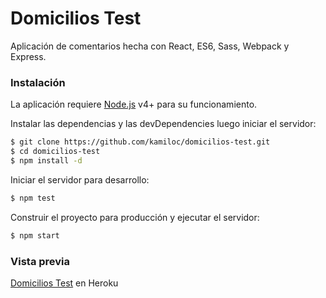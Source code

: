 # Domicilios Test
Aplicación de comentarios hecha con React, ES6, Sass, Webpack y Express. 

### Instalación

La aplicación requiere [Node.js](https://nodejs.org/) v4+ para su funcionamiento.

Instalar las dependencias y las devDependencies luego iniciar el servidor:

```sh
$ git clone https://github.com/kamiloc/domicilios-test.git
$ cd domicilios-test
$ npm install -d
```
Iniciar el servidor para desarrollo:

```sh
$ npm test
```


Construir el proyecto para producción y ejecutar el servidor:

```sh
$ npm start
```

### Vista previa
[Domicilios Test](https://comments-ap.herokuapp.com/) en Heroku
